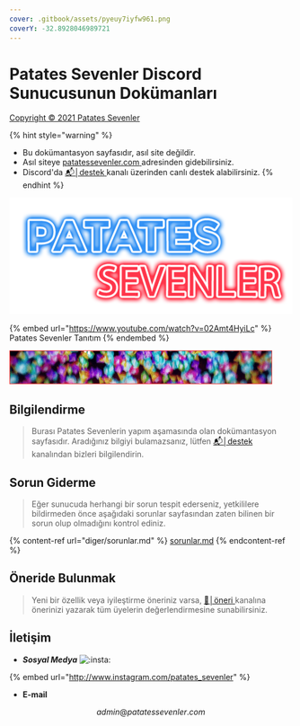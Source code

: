```yaml
---
cover: .gitbook/assets/pyeuy7iyfw961.png
coverY: -32.8928046989721
---
```


# Patates Sevenler Discord Sunucusunun Dokümanları

[Copyright © 2021 Patates Sevenler](https://www.dmca.com/Protection/Status.aspx?ID=043db8b8-347d-4caa-ba02-f3d351094105\&refurl=https://patatessevenler.com/)

{% hint style="warning" %}
* Bu dokümantasyon sayfasıdır, asıl site değildir.
* Asıl siteye [patatessevenler.com](https://patatessevenler.com/)[ ](https://patatessevenler.com/)adresinden gidebilirsiniz.
* Discord'da [📬│destek](https://discord.com/channels/560140367362523136/851308144180199464)[ ](https://discord.com/channels/560140367362523136/851308144180199464)kanalı üzerinden canlı destek alabilirsiniz.
{% endhint %}

![ Patates Gibi Her Halinizle Güzel Olun](.gitbook/assets/806719130233208832.png)

{% embed url="https://www.youtube.com/watch?v=02Amt4HyiLc" %}
Patates Sevenler Tanıtım
{% endembed %}

![](.gitbook/assets/standard.gif)

## Bilgilendirme

> Burası Patates Sevenlerin yapım aşamasında olan dokümantasyon sayfasıdır. Aradığınız bilgiyi bulamazsanız, lütfen [📬│destek](https://discord.com/channels/560140367362523136/851308144180199464) kanalından bizleri bilgilendirin.

## Sorun Giderme

> Eğer sunucuda herhangi bir sorun tespit ederseniz, yetkililere bildirmeden önce aşağıdaki sorunlar sayfasından zaten bilinen bir sorun olup olmadığını kontrol ediniz.

{% content-ref url="diger/sorunlar.md" %}
[sorunlar.md](diger/sorunlar.md)
{% endcontent-ref %}

## Öneride Bulunmak

> Yeni bir özellik veya iyileştirme öneriniz varsa, [🤯│öneri ](https://discord.com/channels/560140367362523136/813034318913470505)kanalına önerinizi yazarak tüm üyelerin değerlendirmesine sunabilirsiniz.&#x20;

## İletişim

* _**Sosyal Medya**_ <img src="https://cdn.discordapp.com/emojis/829699064534663219.png?v=1" alt=":insta:" data-size="line">

{% embed url="http://www.instagram.com/patates_sevenler" %}

* **E-mail**

$$
admin@patatessevenler.com
$$
